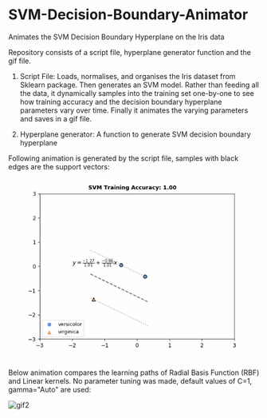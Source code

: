 # SVM-Decision-Boundary-Animator
Animates the SVM Decision Boundary Hyperplane on the Iris data

Repository consists of a script file, hyperplane generator function and the gif file.


1. Script File: Loads, normalises, and organises the Iris dataset from Sklearn package. Then generates an SVM model. Rather than feeding all the data, it dynamically samples into the training set one-by-one to see how training accuracy and the decision boundary hyperplane parameters vary over time. Finally it animates the varying parameters and saves in a gif file. 

2. Hyperplane generator: A function to generate SVM decision boundary hyperplane

Following animation is generated by the script file, samples with black edges are the support vectors:
![gif1](https://github.com/omerfarukeker/SVM-Decision-Boundary-Animator/blob/927564f92fa9e0aa54bc30d0b9ec21ca33c57398/SVM_Boundary_Video.gif)


Below animation compares the learning paths of Radial Basis Function (RBF) and Linear kernels. No parameter tuning was made, default values of C=1, gamma="Auto" are used:

![gif2](https://github.com/omerfarukeker/SVM-Decision-Boundary-Animator/blob/master/SVM_Boundary_RBF_vs_Linear.gif)
